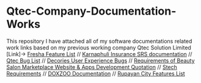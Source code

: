 # Qtec-Company-Documentation-Works
 This repository I have attached all of my software documentations related work links based on my previous working company Qtec Solution Limited
 [Link]->
 [Fresha Feature List](https://docs.google.com/document/d/13bMzP5T_XPYsqKk-gqlKsgIlhdhW0dFB/edit) //
 [Karnaphuli Insurance SRS documentation](https://docs.google.com/document/d/1khvLdsEZd7hP1NdxhIZHBHDernFcLs0P/edit#heading=h.30j0zll) //
 [Qtec Bug List](https://docs.google.com/document/d/1qbJp6sRh0hai2ITk9TdFB1mJ4CkHCB1o/edit) //
 [Decories User Experience Bugs](https://docs.google.com/document/d/1abDnCBDVQbgCHqeQfuAr2szyGEfvRMaU/edit) //
 [Requirements of Beauty Salon Marketplace Website & Apps Development Quotation](https://docs.google.com/document/d/1KDhJLE8o4Nx7Beop0BxfFzGSxyh4cUBm/edit) //
 [Stech Requirements](https://docs.google.com/document/d/1xJZrJM2wN2SrRidSLHDHrfBBLv_DkCH0/edit#heading=h.gjdgxs) //
 [DOXZOO Documentation](https://docs.google.com/document/d/1HgYavtwvGdM89rQmVTcoT67FrH_l0C37/edit) //
 [Rupayan City Features List](https://docs.google.com/document/d/1RfmF-FEHL1cvf3pqnytTN8VJbV5DD7UY/edit)
 
